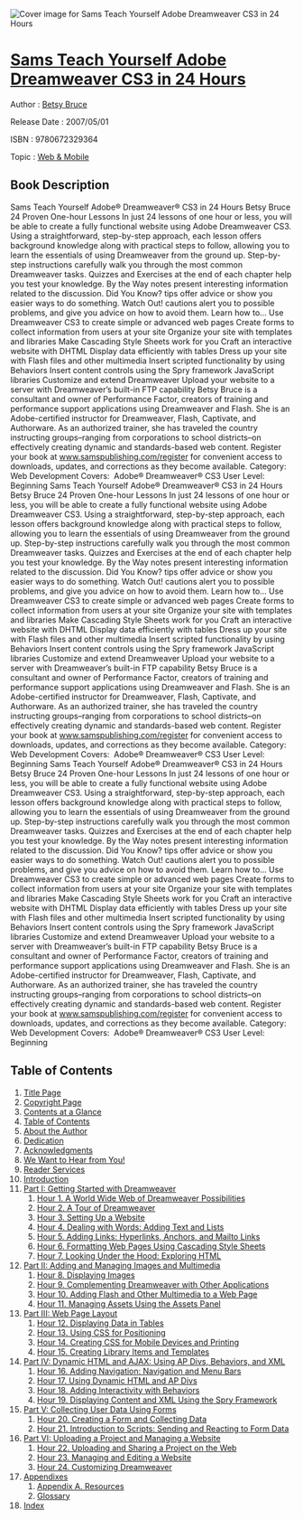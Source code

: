 ![Cover image for Sams Teach Yourself Adobe Dreamweaver CS3 in 24 Hours](https://imgdetail.ebookreading.net/cover/cover/web_mobile/EB9780672329364.jpg)

[Sams Teach Yourself Adobe Dreamweaver CS3 in 24 Hours](https://ebookreading.net/view/book/Sams+Teach+Yourself+Adobe+Dreamweaver+CS3+in+24+Hours-EB9780672329364_1.html "Sams Teach Yourself Adobe Dreamweaver CS3 in 24 Hours")
====================================================================================================================

Author : [Betsy Bruce](https://ebookreading.net/search/author/Betsy+Bruce)

Release Date : 2007/05/01

ISBN : 9780672329364

Topic : [Web & Mobile](https://ebookreading.net/search/category/web-mobile)

Book Description
-----------------

Sams Teach Yourself Adobe® Dreamweaver® CS3 in 24 Hours
Betsy Bruce
24 Proven One-hour Lessons
In just 24 lessons of one hour or less, you will be able to create a fully functional website using Adobe Dreamweaver CS3. Using a straightforward, step-by-step approach, each lesson offers background knowledge along with practical steps to follow, allowing you to learn the essentials of using Dreamweaver from the ground up.
Step-by-step instructions carefully walk you through the most common Dreamweaver tasks.
Quizzes and Exercises at the end of each chapter help you test your knowledge.
By the Way notes present interesting information related to the discussion.
Did You Know? tips offer advice or show you easier ways to do something.
Watch Out! cautions alert you to possible problems, and give you advice on how to avoid them.
Learn how to…
Use Dreamweaver CS3 to create simple or advanced web pages
Create forms to collect information from users at your site
Organize your site with templates and libraries
Make Cascading Style Sheets work for you
Craft an interactive website with DHTML
Display data efficiently with tables
Dress up your site with Flash files and other multimedia
Insert scripted functionality by using Behaviors
Insert content controls using the Spry framework JavaScript libraries
Customize and extend Dreamweaver
Upload your website to a server with Dreamweaver’s built-in FTP capability
Betsy Bruce is a consultant and owner of Performance Factor, creators of training and performance support applications using Dreamweaver and Flash. She is an Adobe-certified instructor for Dreamweaver, Flash, Captivate, and Authorware. As an authorized trainer, she has traveled the country instructing groups–ranging from corporations to school districts–on effectively creating dynamic and standards-based web content.
Register your book at www.samspublishing.com/register for convenient access to downloads, updates, and corrections as they become available.
Category:  Web Development
Covers:  Adobe® Dreamweaver® CS3
User Level:  Beginning
              Sams Teach Yourself Adobe® Dreamweaver® CS3 in 24 Hours
Betsy Bruce
24 Proven One-hour Lessons
In just 24 lessons of one hour or less, you will be able to create a fully functional website using Adobe Dreamweaver CS3. Using a straightforward, step-by-step approach, each lesson offers background knowledge along with practical steps to follow, allowing you to learn the essentials of using Dreamweaver from the ground up.
Step-by-step instructions carefully walk you through the most common Dreamweaver tasks.
Quizzes and Exercises at the end of each chapter help you test your knowledge.
By the Way notes present interesting information related to the discussion.
Did You Know? tips offer advice or show you easier ways to do something.
Watch Out! cautions alert you to possible problems, and give you advice on how to avoid them.
Learn how to…
Use Dreamweaver CS3 to create simple or advanced web pages
Create forms to collect information from users at your site
Organize your site with templates and libraries
Make Cascading Style Sheets work for you
Craft an interactive website with DHTML
Display data efficiently with tables
Dress up your site with Flash files and other multimedia
Insert scripted functionality by using Behaviors
Insert content controls using the Spry framework JavaScript libraries
Customize and extend Dreamweaver
Upload your website to a server with Dreamweaver’s built-in FTP capability
Betsy Bruce is a consultant and owner of Performance Factor, creators of training and performance support applications using Dreamweaver and Flash. She is an Adobe-certified instructor for Dreamweaver, Flash, Captivate, and Authorware. As an authorized trainer, she has traveled the country instructing groups–ranging from corporations to school districts–on effectively creating dynamic and standards-based web content.
Register your book at www.samspublishing.com/register for convenient access to downloads, updates, and corrections as they become available.
Category:  Web Development
Covers:  Adobe® Dreamweaver® CS3
User Level:  Beginning
              Sams Teach Yourself Adobe® Dreamweaver® CS3 in 24 Hours
Betsy Bruce
24 Proven One-hour Lessons
In just 24 lessons of one hour or less, you will be able to create a fully functional website using Adobe Dreamweaver CS3. Using a straightforward, step-by-step approach, each lesson offers background knowledge along with practical steps to follow, allowing you to learn the essentials of using Dreamweaver from the ground up.
Step-by-step instructions carefully walk you through the most common Dreamweaver tasks.
Quizzes and Exercises at the end of each chapter help you test your knowledge.
By the Way notes present interesting information related to the discussion.
Did You Know? tips offer advice or show you easier ways to do something.
Watch Out! cautions alert you to possible problems, and give you advice on how to avoid them.
Learn how to…
Use Dreamweaver CS3 to create simple or advanced web pages
Create forms to collect information from users at your site
Organize your site with templates and libraries
Make Cascading Style Sheets work for you
Craft an interactive website with DHTML
Display data efficiently with tables
Dress up your site with Flash files and other multimedia
Insert scripted functionality by using Behaviors
Insert content controls using the Spry framework JavaScript libraries
Customize and extend Dreamweaver
Upload your website to a server with Dreamweaver’s built-in FTP capability
Betsy Bruce is a consultant and owner of Performance Factor, creators of training and performance support applications using Dreamweaver and Flash. She is an Adobe-certified instructor for Dreamweaver, Flash, Captivate, and Authorware. As an authorized trainer, she has traveled the country instructing groups–ranging from corporations to school districts–on effectively creating dynamic and standards-based web content.
Register your book at www.samspublishing.com/register for convenient access to downloads, updates, and corrections as they become available.
Category:  Web Development
Covers:  Adobe® Dreamweaver® CS3
User Level:  Beginning
              
Table of Contents
-----------------

1. [Title Page](https://ebookreading.net/view/book/Sams+Teach+Yourself+Adobe+Dreamweaver+CS3+in+24+Hours-EB9780672329364_2.html)
1. [Copyright Page](https://ebookreading.net/view/book/Sams+Teach+Yourself+Adobe+Dreamweaver+CS3+in+24+Hours-EB9780672329364_3.html)
1. [Contents at a Glance](https://ebookreading.net/view/book/Sams+Teach+Yourself+Adobe+Dreamweaver+CS3+in+24+Hours-EB9780672329364_4.html)
1. [Table of Contents](https://ebookreading.net/view/book/Sams+Teach+Yourself+Adobe+Dreamweaver+CS3+in+24+Hours-EB9780672329364_5.html)
1. [About the Author](https://ebookreading.net/view/book/Sams+Teach+Yourself+Adobe+Dreamweaver+CS3+in+24+Hours-EB9780672329364_6.html)
1. [Dedication](https://ebookreading.net/view/book/Sams+Teach+Yourself+Adobe+Dreamweaver+CS3+in+24+Hours-EB9780672329364_7.html)
1. [Acknowledgments](https://ebookreading.net/view/book/Sams+Teach+Yourself+Adobe+Dreamweaver+CS3+in+24+Hours-EB9780672329364_8.html)
1. [We Want to Hear from You!](https://ebookreading.net/view/book/Sams+Teach+Yourself+Adobe+Dreamweaver+CS3+in+24+Hours-EB9780672329364_9.html)
1. [Reader Services](https://ebookreading.net/view/book/Sams+Teach+Yourself+Adobe+Dreamweaver+CS3+in+24+Hours-EB9780672329364_10.html)
1. [Introduction](https://ebookreading.net/view/book/Sams+Teach+Yourself+Adobe+Dreamweaver+CS3+in+24+Hours-EB9780672329364_11.html)
1. [Part I: Getting Started with Dreamweaver](https://ebookreading.net/view/book/Sams+Teach+Yourself+Adobe+Dreamweaver+CS3+in+24+Hours-EB9780672329364_12.html)
    1. [Hour 1. A World Wide Web of Dreamweaver Possibilities](https://ebookreading.net/view/book/Sams+Teach+Yourself+Adobe+Dreamweaver+CS3+in+24+Hours-EB9780672329364_13.html)
    1. [Hour 2. A Tour of Dreamweaver](https://ebookreading.net/view/book/Sams+Teach+Yourself+Adobe+Dreamweaver+CS3+in+24+Hours-EB9780672329364_14.html)
    1. [Hour 3. Setting Up a Website](https://ebookreading.net/view/book/Sams+Teach+Yourself+Adobe+Dreamweaver+CS3+in+24+Hours-EB9780672329364_15.html)
    1. [Hour 4. Dealing with Words: Adding Text and Lists](https://ebookreading.net/view/book/Sams+Teach+Yourself+Adobe+Dreamweaver+CS3+in+24+Hours-EB9780672329364_16.html)
    1. [Hour 5. Adding Links: Hyperlinks, Anchors, and Mailto Links](https://ebookreading.net/view/book/Sams+Teach+Yourself+Adobe+Dreamweaver+CS3+in+24+Hours-EB9780672329364_17.html)
    1. [Hour 6. Formatting Web Pages Using Cascading Style Sheets](https://ebookreading.net/view/book/Sams+Teach+Yourself+Adobe+Dreamweaver+CS3+in+24+Hours-EB9780672329364_18.html)
    1. [Hour 7. Looking Under the Hood: Exploring HTML](https://ebookreading.net/view/book/Sams+Teach+Yourself+Adobe+Dreamweaver+CS3+in+24+Hours-EB9780672329364_19.html)
1. [Part II: Adding and Managing Images and Multimedia](https://ebookreading.net/view/book/Sams+Teach+Yourself+Adobe+Dreamweaver+CS3+in+24+Hours-EB9780672329364_20.html)
    1. [Hour 8. Displaying Images](https://ebookreading.net/view/book/Sams+Teach+Yourself+Adobe+Dreamweaver+CS3+in+24+Hours-EB9780672329364_21.html)
    1. [Hour 9. Complementing Dreamweaver with Other Applications](https://ebookreading.net/view/book/Sams+Teach+Yourself+Adobe+Dreamweaver+CS3+in+24+Hours-EB9780672329364_22.html)
    1. [Hour 10. Adding Flash and Other Multimedia to a Web Page](https://ebookreading.net/view/book/Sams+Teach+Yourself+Adobe+Dreamweaver+CS3+in+24+Hours-EB9780672329364_23.html)
    1. [Hour 11. Managing Assets Using the Assets Panel](https://ebookreading.net/view/book/Sams+Teach+Yourself+Adobe+Dreamweaver+CS3+in+24+Hours-EB9780672329364_24.html)
1. [Part III: Web Page Layout](https://ebookreading.net/view/book/Sams+Teach+Yourself+Adobe+Dreamweaver+CS3+in+24+Hours-EB9780672329364_25.html)
    1. [Hour 12. Displaying Data in Tables](https://ebookreading.net/view/book/Sams+Teach+Yourself+Adobe+Dreamweaver+CS3+in+24+Hours-EB9780672329364_26.html)
    1. [Hour 13. Using CSS for Positioning](https://ebookreading.net/view/book/Sams+Teach+Yourself+Adobe+Dreamweaver+CS3+in+24+Hours-EB9780672329364_27.html)
    1. [Hour 14. Creating CSS for Mobile Devices and Printing](https://ebookreading.net/view/book/Sams+Teach+Yourself+Adobe+Dreamweaver+CS3+in+24+Hours-EB9780672329364_28.html)
    1. [Hour 15. Creating Library Items and Templates](https://ebookreading.net/view/book/Sams+Teach+Yourself+Adobe+Dreamweaver+CS3+in+24+Hours-EB9780672329364_29.html)
1. [Part IV: Dynamic HTML and AJAX: Using AP Divs, Behaviors, and XML](https://ebookreading.net/view/book/Sams+Teach+Yourself+Adobe+Dreamweaver+CS3+in+24+Hours-EB9780672329364_30.html)
    1. [Hour 16. Adding Navigation: Navigation and Menu Bars](https://ebookreading.net/view/book/Sams+Teach+Yourself+Adobe+Dreamweaver+CS3+in+24+Hours-EB9780672329364_31.html)
    1. [Hour 17. Using Dynamic HTML and AP Divs](https://ebookreading.net/view/book/Sams+Teach+Yourself+Adobe+Dreamweaver+CS3+in+24+Hours-EB9780672329364_32.html)
    1. [Hour 18. Adding Interactivity with Behaviors](https://ebookreading.net/view/book/Sams+Teach+Yourself+Adobe+Dreamweaver+CS3+in+24+Hours-EB9780672329364_33.html)
    1. [Hour 19. Displaying Content and XML Using the Spry Framework](https://ebookreading.net/view/book/Sams+Teach+Yourself+Adobe+Dreamweaver+CS3+in+24+Hours-EB9780672329364_34.html)
1. [Part V: Collecting User Data Using Forms](https://ebookreading.net/view/book/Sams+Teach+Yourself+Adobe+Dreamweaver+CS3+in+24+Hours-EB9780672329364_35.html)
    1. [Hour 20. Creating a Form and Collecting Data](https://ebookreading.net/view/book/Sams+Teach+Yourself+Adobe+Dreamweaver+CS3+in+24+Hours-EB9780672329364_36.html)
    1. [Hour 21. Introduction to Scripts: Sending and Reacting to Form Data](https://ebookreading.net/view/book/Sams+Teach+Yourself+Adobe+Dreamweaver+CS3+in+24+Hours-EB9780672329364_37.html)
1. [Part VI: Uploading a Project and Managing a Website](https://ebookreading.net/view/book/Sams+Teach+Yourself+Adobe+Dreamweaver+CS3+in+24+Hours-EB9780672329364_38.html)
    1. [Hour 22. Uploading and Sharing a Project on the Web](https://ebookreading.net/view/book/Sams+Teach+Yourself+Adobe+Dreamweaver+CS3+in+24+Hours-EB9780672329364_39.html)
    1. [Hour 23. Managing and Editing a Website](https://ebookreading.net/view/book/Sams+Teach+Yourself+Adobe+Dreamweaver+CS3+in+24+Hours-EB9780672329364_40.html)
    1. [Hour 24. Customizing Dreamweaver](https://ebookreading.net/view/book/Sams+Teach+Yourself+Adobe+Dreamweaver+CS3+in+24+Hours-EB9780672329364_41.html)
1. [Appendixes](https://ebookreading.net/view/book/Sams+Teach+Yourself+Adobe+Dreamweaver+CS3+in+24+Hours-EB9780672329364_42.html)
    1. [Appendix A. Resources](https://ebookreading.net/view/book/Sams+Teach+Yourself+Adobe+Dreamweaver+CS3+in+24+Hours-EB9780672329364_43.html)
    1. [Glossary](https://ebookreading.net/view/book/Sams+Teach+Yourself+Adobe+Dreamweaver+CS3+in+24+Hours-EB9780672329364_44.html)
1. [Index](https://ebookreading.net/view/book/Sams+Teach+Yourself+Adobe+Dreamweaver+CS3+in+24+Hours-EB9780672329364_45.html)
